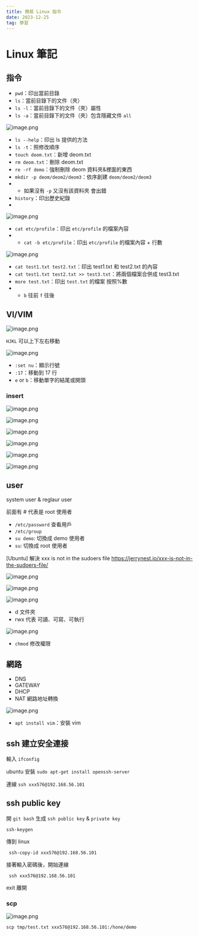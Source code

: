 ```yaml
---
title: 簡易 Linux 指令
date: 2023-12-25
tag: 學習
---
```


# Linux 筆記

## 指令

* `pwd`：印出當前目錄
* `ls`：當前目錄下的文件（夾）
* `ls -l`：當前目錄下的文件（夾）屬性
* `ls -a`：當前目錄下的文件（夾）包含隱藏文件 `all`

![image.png](https://hackmd-prod-images.s3-ap-northeast-1.amazonaws.com/uploads/upload_2c44f2850c6b4e65c484620a93f9c1b5.png?AWSAccessKeyId=AKIA3XSAAW6AWSKNINWO&Expires=1703501039&Signature=C%2BIJWIjK8e9J%2BjY9KKlhZ7byxZc%3D)

* `ls --help`：印出 ls 提供的方法
* `ls -t`：照修改順序
* `touch deom.txt`：新增 deom.txt
* `rm deom.txt`：刪除 deom.txt
* `re -rf demo`：強制刪除 deom 資料夾&裡面的東西
* `mkdir -p deom/deom2/deom3`：依序創建 `deom/deom2/deom3`
* * 如果沒有 `-p` 又沒有該資料夾 會出錯
* `history`：印出歷史紀錄
* 
![image.png](https://hackmd-prod-images.s3-ap-northeast-1.amazonaws.com/uploads/upload_3477ed38040f825a249c614f8aa7cbfb.png?AWSAccessKeyId=AKIA3XSAAW6AWSKNINWO&Expires=1703501070&Signature=wlcYq%2BXjvw8yymJg%2BM4aaGCWZfI%3D)

* `cat etc/profile`：印出 `etc/profile` 的檔案內容
* * `cat -b etc/profile`：印出 `etc/profile` 的檔案內容 + 行數

![image.png](https://hackmd-prod-images.s3-ap-northeast-1.amazonaws.com/uploads/upload_b4962d8bf6013e6dc919d3b87fe2bfa4.png?AWSAccessKeyId=AKIA3XSAAW6AWSKNINWO&Expires=1703501078&Signature=G96j0UuOhD1pOwmeNw8U8i229dk%3D)

* `cat test1.txt test2.txt`：印出 test1.txt 和 test2.txt 的內容
* `cat test1.txt test2.txt >> test3.txt`：將兩個檔案合併成 test3.txt
* `more test.txt`：印出 `test.txt` 的檔案 按照%數
* * `b` 往前 `f` 往後

## VI/VIM

![image.png](https://hackmd-prod-images.s3-ap-northeast-1.amazonaws.com/uploads/upload_6e9c89d65dd16364881f6ffeaa06cdd8.png?AWSAccessKeyId=AKIA3XSAAW6AWSKNINWO&Expires=1703501085&Signature=e4z7uV6wXe4Xjvs00yEzjEevL4k%3D)

`HJKL` 可以上下左右移動

![image.png](https://hackmd-prod-images.s3-ap-northeast-1.amazonaws.com/uploads/upload_6b38ecd04ce6ad5a6c38c1c0d9bf39b3.png?AWSAccessKeyId=AKIA3XSAAW6AWSKNINWO&Expires=1703501091&Signature=PoAl07K5pltcaHex6r39xSwFZko%3D)

* `:set nu`：顯示行號
* `:17`：移動到 17 行
* `e` or `b`：移動單字的結尾或開頭

### insert

![image.png](https://hackmd-prod-images.s3-ap-northeast-1.amazonaws.com/uploads/upload_92d4a1f5bdbe7818392ef4f1c4fdfa62.png?AWSAccessKeyId=AKIA3XSAAW6AWSKNINWO&Expires=1703501097&Signature=RjRObbIK7D%2BilDOPNIGEBiRIDYY%3D)

![image.png](https://hackmd-prod-images.s3-ap-northeast-1.amazonaws.com/uploads/upload_73ed3d8ff046ec5792069d5436e3d429.png?AWSAccessKeyId=AKIA3XSAAW6AWSKNINWO&Expires=1703501102&Signature=D6oGD4XzXfYWOXcC4XBjsklXLhI%3D)

![image.png](https://hackmd-prod-images.s3-ap-northeast-1.amazonaws.com/uploads/upload_2852e790ce0ca406a3d3f54853029380.png?AWSAccessKeyId=AKIA3XSAAW6AWSKNINWO&Expires=1703501107&Signature=gFH6Z4GrJ%2BBUOUGWLmrKzQXyX60%3D)

![image.png](https://hackmd-prod-images.s3-ap-northeast-1.amazonaws.com/uploads/upload_7801f4e19af7c482c80dee322dd8e15f.png?AWSAccessKeyId=AKIA3XSAAW6AWSKNINWO&Expires=1703501113&Signature=%2FlDksIAYGL0eiflAMWrXNXGhrH0%3D)

![image.png](https://hackmd-prod-images.s3-ap-northeast-1.amazonaws.com/uploads/upload_6ec654e8c476ef7f9e15dc2abfd85903.png?AWSAccessKeyId=AKIA3XSAAW6AWSKNINWO&Expires=1703501118&Signature=REdgOn8yogU1KD7C%2FnN%2FaPjuXn4%3D)

![image.png](https://hackmd-prod-images.s3-ap-northeast-1.amazonaws.com/uploads/upload_56ca7f1ae3cdc246ef3befb292da2451.png?AWSAccessKeyId=AKIA3XSAAW6AWSKNINWO&Expires=1703501123&Signature=xxHnQZJGIiE79C75NIQcPJtoxIM%3D)



## user

system user & reglaur user

前面有 # 代表是 root 使用者

* `/etc/password`  查看用戶
* `/etc/group`
* `su demo`: 切換成 demo 使用者
* `su`: 切換成 root 使用者


[Ubuntu] 解決 xxx is not in the sudoers file
https://jerrynest.io/xxx-is-not-in-the-sudoers-file/

![image.png](https://hackmd-prod-images.s3-ap-northeast-1.amazonaws.com/uploads/upload_08e0bb8cf64c163fbd4292ee6402e0f8.png?AWSAccessKeyId=AKIA3XSAAW6AWSKNINWO&Expires=1703501132&Signature=y4LYf3f5z90d9VYMuOJNqTWGTgs%3D)


![image.png](https://hackmd-prod-images.s3-ap-northeast-1.amazonaws.com/uploads/upload_021ddb4e4abfc0821496b46911e7d750.png?AWSAccessKeyId=AKIA3XSAAW6AWSKNINWO&Expires=1703501137&Signature=QP60cYThlRq4nTD%2BnExwjjsKNh4%3D)


![image.png](https://hackmd-prod-images.s3-ap-northeast-1.amazonaws.com/uploads/upload_4beb1f6ceafeed3f53b4cb2cd3dde85c.png?AWSAccessKeyId=AKIA3XSAAW6AWSKNINWO&Expires=1703501146&Signature=7336q1c0e27pTL84ZjaTXQpXlEk%3D)

* d 文件夾
* rwx 代表 可讀、可寫、可執行

![image.png](https://hackmd-prod-images.s3-ap-northeast-1.amazonaws.com/uploads/upload_0c2f7e0e5954d9132959a7c52ab258da.png?AWSAccessKeyId=AKIA3XSAAW6AWSKNINWO&Expires=1703501153&Signature=uZeF9aoieYf3BVZB3bdYYTVYFEE%3D)

* `chmod` 修改權限


## 網路

* DNS
* GATEWAY
* DHCP
* NAT 網路地址轉換

![image.png](https://hackmd-prod-images.s3-ap-northeast-1.amazonaws.com/uploads/upload_acea046fb50c90b1d8aa088a29012869.png?AWSAccessKeyId=AKIA3XSAAW6AWSKNINWO&Expires=1703501159&Signature=1z8BvBfMVSBSDpjkF7sH0PZDbcU%3D)


* `apt install vim`：安裝 vim

## ssh 建立安全連接

輸入 `ifconfig`

ubuntu
安裝 `sudo apt-get install openssh-server`

連線 `ssh xxx576@192.168.56.101`


## ssh public key

開 `git bash` 生成  `ssh public key` & `private key`
```
ssh-keygen
```

傳到 linux

```
 ssh-copy-id xxx576@192.168.56.101
```

接著輸入密碼後，開始連線

```
 ssh xxx576@192.168.56.101
```

exit 離開

### scp

![image.png](https://hackmd-prod-images.s3-ap-northeast-1.amazonaws.com/uploads/upload_864aa2dce4a8814cc99c332ac1ae7971.png?AWSAccessKeyId=AKIA3XSAAW6AWSKNINWO&Expires=1703501168&Signature=PerEUnQYgGWuN5%2B65PKxvIEICAg%3D)

```
scp tmp/test.txt xxx576@192.168.56.101:/hone/demo
```
